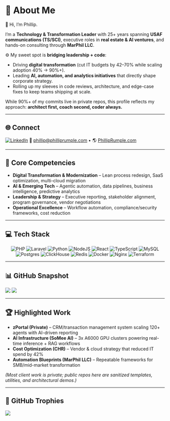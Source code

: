 # 💫 About Me

👋 Hi, I’m Phillip.

I’m a **Technology & Transformation Leader** with 25+ years spanning **USAF communications (TS/SCI)**, executive roles in **real estate & AI ventures**, and hands-on consulting through **MarPhil LLC**.

⚙️ My sweet spot is **bridging leadership + code**:

* Driving **digital transformation** (cut IT budgets by 42–70% while scaling adoption 40% → 90%+).
* Leading **AI, automation, and analytics initiatives** that directly shape corporate strategy.
* Rolling up my sleeves in code reviews, architecture, and edge-case fixes to keep teams shipping at scale.

While 90%+ of my commits live in private repos, this profile reflects my approach: **architect first, coach second, coder always.**

---

## 🌐 Connect

[![LinkedIn](https://img.shields.io/badge/LinkedIn-%230077B5.svg?logo=linkedin\&logoColor=white)](https://linkedin.com/in/philliprumple)
📧 [phillip@philliprumple.com](mailto:phillip@philliprumple.com) • 🌎 [PhillipRumple.com](https://philliprumple.com)

---

## 🚀 Core Competencies

* **Digital Transformation & Modernization** – Lean process redesign, SaaS optimization, multi-cloud migration
* **AI & Emerging Tech** – Agentic automation, data pipelines, business intelligence, predictive analytics
* **Leadership & Strategy** – Executive reporting, stakeholder alignment, program governance, vendor negotiations
* **Operational Excellence** – Workflow automation, compliance/security frameworks, cost reduction

---

## 💻 Tech Stack

<div align="center">

![PHP](https://img.shields.io/badge/PHP-%23777BB4.svg?style=for-the-badge\&logo=php\&logoColor=white)
![Laravel](https://img.shields.io/badge/laravel-%23FF2D20.svg?style=for-the-badge\&logo=laravel\&logoColor=white)
![Python](https://img.shields.io/badge/python-3670A0?style=for-the-badge\&logo=python\&logoColor=ffdd54)
![NodeJS](https://img.shields.io/badge/node.js-6DA55F?style=for-the-badge\&logo=node.js\&logoColor=white)
![React](https://img.shields.io/badge/react-%2320232a.svg?style=for-the-badge\&logo=react\&logoColor=%2361DAFB)
![TypeScript](https://img.shields.io/badge/typescript-%23007ACC.svg?style=for-the-badge\&logo=typescript\&logoColor=white)
![MySQL](https://img.shields.io/badge/mysql-4479A1.svg?style=for-the-badge\&logo=mysql\&logoColor=white)
![Postgres](https://img.shields.io/badge/postgres-%23316192.svg?style=for-the-badge\&logo=postgresql\&logoColor=white)
![ClickHouse](https://img.shields.io/badge/ClickHouse-FFCC01?style=for-the-badge\&logo=ClickHouse\&logoColor=black)
![Redis](https://img.shields.io/badge/redis-%23DD0031.svg?style=for-the-badge\&logo=redis\&logoColor=white)
![Docker](https://img.shields.io/badge/docker-%230db7ed.svg?style=for-the-badge\&logo=docker\&logoColor=white)
![Nginx](https://img.shields.io/badge/nginx-%23009639.svg?style=for-the-badge\&logo=nginx\&logoColor=white)
![Terraform](https://img.shields.io/badge/terraform-%235835CC.svg?style=for-the-badge\&logo=terraform\&logoColor=white)

</div>

---

## 📊 GitHub Snapshot

![](https://github-readme-streak-stats.herokuapp.com/?user=zackrspv\&theme=dark\&hide_border=false)
![](https://github-readme-stats.vercel.app/api/top-langs/?username=zackrspv\&theme=dark\&hide_border=false\&include_all_commits=true\&count_private=true\&layout=compact)

---

## 🏆 Highlighted Work

* **zPortal (Private)** – CRM/transaction management system scaling 120+ agents with AI-driven reporting
* **AI Infrastructure (SoMee AI)** – 3x A6000 GPU clusters powering real-time inference + RAG workflows
* **Cost Optimization (CHR)** – Vendor & cloud strategy that reduced IT spend by 42%
* **Automation Blueprints (MarPhil LLC)** – Repeatable frameworks for SMB/mid-market transformation

*(Most client work is private; public repos here are sanitized templates, utilities, and architectural demos.)*

---

## 🏅 GitHub Trophies

![](https://github-profile-trophy.vercel.app/?username=zackrspv\&theme=default\&no-frame=false\&no-bg=true\&margin-w=4)

